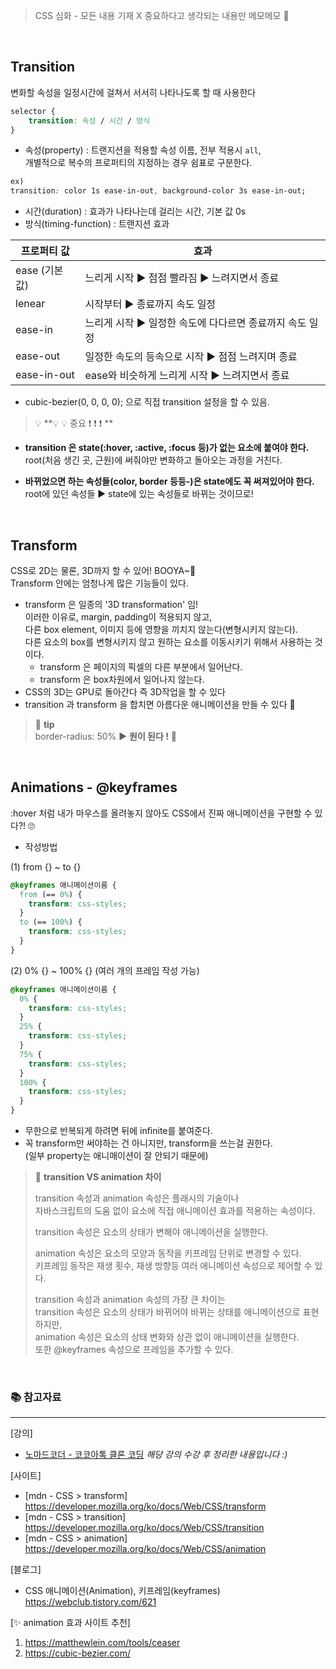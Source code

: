 > CSS 심화 - 모든 내용 기재 X 중요하다고 생각되는 내용만 메모메모 📝<br>

<br/>

## Transition

변화할 속성을 일정시간에 걸쳐서 서서히 나타나도록 할 때 사용한다

```CSS
selector {
	transition: 속성 / 시간 / 방식
}
```

- 속성(property) : 트랜지션을 적용할 속성 이름, 전부 적용시 `all`, <br>
  개별적으로 복수의 프로퍼티의 지정하는 경우 쉼표로 구분한다.<br>

```css
ex)
transition: color 1s ease-in-out, background-color 3s ease-in-out;
```

- 시간(duration) : 효과가 나타나는데 걸리는 시간, 기본 값 0s
- 방식(timing-function) : 트랜지션 효과

| 프로퍼티 값   | 효과                                                    |
| ------------- | ------------------------------------------------------- |
| ease (기본값) | 느리게 시작 ▶ 점점 빨라짐 ▶ 느려지면서 종료             |
| lenear        | 시작부터 ▶ 종료까지 속도 일정                           |
| ease-in       | 느리게 시작 ▶ 일정한 속도에 다다르면 종료까지 속도 일정 |
| ease-out      | 일정한 속도의 등속으로 시작 ▶ 점점 느려지며 종료        |
| ease-in-out   | ease와 비슷하게 느리게 시작 ▶ 느려지면서 종료           |

- cubic-bezier(0, 0, 0, 0); 으로 직접 transition 설정을 할 수 있음.

> 💡 **💡 💡 중요 ❗ ❗ ❗ **

- **transition 은 state(:hover, :active, :focus 등)가 없는 요소에 붙여야 한다.**<br>
  root(처음 생긴 곳, 근원)에 써줘야만 변화하고 돌아오는 과정을 거친다.<br>
  >
- **바뀌었으면 하는 속성들(color, border 등등-)은 state에도 꼭 써져있어야 한다.**<br>
  root에 있던 속성들 ▶ state에 있는 속성들로 바뀌는 것이므로!<br>

<br/>

## Transform

CSS로 2D는 물론, 3D까지 할 수 있어! BOOYA~🤩 <br>
Transform 안에는 엄청나게 많은 기능들이 있다.<br>

- transform 은 일종의 '3D transformation' 임! <br>
  이러한 이유로, margin, padding이 적용되지 않고, <br>
  다른 box element, 이미지 등에 영향을 끼치지 않는다(변형시키지 않는다). <br>
  다른 요소의 box를 변형시키지 않고 원하는 요소를 이동시키기 위해서 사용하는 것이다.
  - transform 은 페이지의 픽셀의 다른 부분에서 일어난다.
  - transform 은 box차원에서 일어나지 않는다.
- CSS의 3D는 GPU로 돌아간다 즉 3D작업을 할 수 있다
- transition 과 transform 을 합치면 아름다운 애니메이션을 만들 수 있다 🤩

> 🎈 **tip**<br>
> border-radius: 50% ▶ **원이 된다 !** 🤪

<br/>

## Animations - @keyframes

:hover 처럼 내가 마우스를 올려놓지 않아도 CSS에서 진짜 애니메이션을 구현할 수 있다?! 🙄

- 작성방법

(1) from {} ~ to {}

```css
@keyframes 애니메이션이름 {
  from (== 0%) {
    transform: css-styles;
  }
  to (== 100%) {
    transform: css-styles;
  }
}
```

(2) 0% {} ~ 100% {} (여러 개의 프레임 작성 가능)

```css
@keyframes 애니메이션이름 {
  0% {
    transform: css-styles;
  }
  25% {
    transform: css-styles;
  }
  75% {
    transform: css-styles;
  }
  100% {
    transform: css-styles;
  }
}
```

- 무한으로 반복되게 하려면 뒤에 infinite를 붙여준다.
- 꼭 transform만 써야하는 건 아니지만, transform을 쓰는걸 권한다. <br>
  (일부 property는 애니매이션이 잘 안되기 때문에)

> 📌 **transition VS animation 차이**
>
> transition 속성과 animation 속성은 플래시의 기술이나 <br>
> 자바스크립트의 도움 없이 요소에 직접 애니메이션 효과를 적용하는 속성이다.<br>
>
> transition 속성은 요소의 상태가 변해야 애니메이션을 실행한다.<br>
>
> animation 속성은 요소의 모양과 동작을 키프레임 단위로 변경할 수 있다.<br>
> 키프레임 동작은 재생 횟수, 재생 방향등 여러 애니메이션 속성으로 제어할 수 있다.<br>
>
> transition 속성과 animation 속성의 가장 큰 차이는 <br>
> transition 속성은 요소의 상태가 바뀌어야 바뀌는 상태를 애니메이션으로 표현하지만,<br>
> animation 속성은 요소의 상태 변화와 상관 없이 애니메이션을 실행한다.<br>
> 또한 @keyframes 속성으로 프레임을 추가할 수 있다.<br>

<br/>

### 📚 참고자료

---

[강의]

- [노마드코더 - 코코아톡 클론 코딩](https://nomadcoders.co/kokoa-clone)
  _해당 강의 수강 후 정리한 내용입니다 :)_<br>

[사이트]

- [mdn - CSS > transform] https://developer.mozilla.org/ko/docs/Web/CSS/transform
- [mdn - CSS > transition] https://developer.mozilla.org/ko/docs/Web/CSS/transition
- [mdn - CSS > animation] https://developer.mozilla.org/ko/docs/Web/CSS/animation <br>

[블로그]

- CSS 애니메이션(Animation), 키프레임(keyframes) https://webclub.tistory.com/621<br>

[✨ animation 효과 사이트 추천]

1. https://matthewlein.com/tools/ceaser
2. https://cubic-bezier.com/
